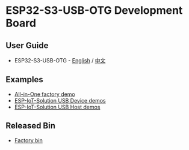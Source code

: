# ESP32-S3-USB-OTG Development Board

## User Guide

* ESP32-S3-USB-OTG - [English](https://docs.espressif.com/projects/espressif-esp-dev-kits/en/latest/esp32s3/esp32-s3-usb-otg/user_guide.html) / [中文](https://docs.espressif.com/projects/espressif-esp-dev-kits/zh_CN/latest/esp32s3/esp32-s3-usb-otg/user_guide.html)

## Examples

* [All-in-One factory demo](./examples/factory/)
* [ESP-IoT-Solution USB Device demos](https://github.com/espressif/esp-iot-solution/tree/usb/add_usb_solutions/examples/usb/device)
* [ESP-IoT-Solution USB Host demos](https://github.com/espressif/esp-iot-solution/tree/usb/add_usb_solutions/examples/usb/host)

## Released Bin

* [Factory bin](./examples/factory/factory_bin)

